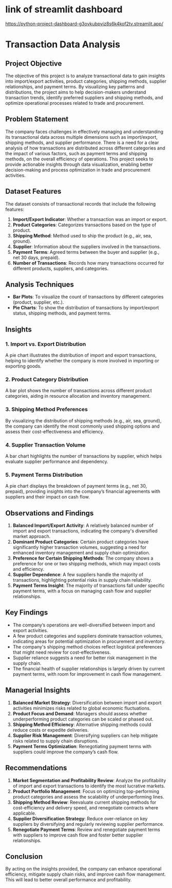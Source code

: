 # link of streamlit dashboard
https://python-project-dashboard-g3ovkubpviz8s6k4kof2tv.streamlit.app/
# Transaction Data Analysis

## Project Objective
The objective of this project is to analyze transactional data to gain insights into import/export activities, product categories, shipping methods, supplier relationships, and payment terms. By visualizing key patterns and distributions, the project aims to help decision-makers understand transaction trends, identify preferred suppliers and shipping methods, and optimize operational processes related to trade and procurement.

## Problem Statement
The company faces challenges in effectively managing and understanding its transactional data across multiple dimensions such as import/export, shipping methods, and supplier performance. There is a need for a clear analysis of how transactions are distributed across different categories and the impact of various factors, such as payment terms and shipping methods, on the overall efficiency of operations. This project seeks to provide actionable insights through data visualization, enabling better decision-making and process optimization in trade and procurement activities.

## Dataset Features
The dataset consists of transactional records that include the following features:
1. **Import/Export Indicator**: Whether a transaction was an import or export.
2. **Product Categories**: Categorizes transactions based on the type of product.
3. **Shipping Method**: Method used to ship the product (e.g., air, sea, ground).
4. **Supplier**: Information about the suppliers involved in the transactions.
5. **Payment Terms**: Agreed terms between the buyer and supplier (e.g., net 30 days, prepaid).
6. **Number of Transactions**: Records how many transactions occurred for different products, suppliers, and categories.

## Analysis Techniques
- **Bar Plots**: To visualize the count of transactions by different categories (product, supplier, etc.).
- **Pie Charts**: To show the distribution of transactions by import/export status, shipping methods, and payment terms.

## Insights
### 1. Import vs. Export Distribution
A pie chart illustrates the distribution of import and export transactions, helping to identify whether the company is more involved in importing or exporting goods.

### 2. Product Category Distribution
A bar plot shows the number of transactions across different product categories, aiding in resource allocation and inventory management.

### 3. Shipping Method Preferences
By visualizing the distribution of shipping methods (e.g., air, sea, ground), the company can identify the most commonly used shipping options and assess their cost-effectiveness and efficiency.

### 4. Supplier Transaction Volume
A bar chart highlights the number of transactions by supplier, which helps evaluate supplier performance and dependency.

### 5. Payment Terms Distribution
A pie chart displays the breakdown of payment terms (e.g., net 30, prepaid), providing insights into the company’s financial agreements with suppliers and their impact on cash flow.

## Observations and Findings
1. **Balanced Import/Export Activity**: A relatively balanced number of import and export transactions, indicating the company's diversified market approach.
2. **Dominant Product Categories**: Certain product categories have significantly higher transaction volumes, suggesting a need for enhanced inventory management and supply chain optimization.
3. **Preference for Certain Shipping Methods**: The company shows a preference for one or two shipping methods, which may impact costs and efficiency.
4. **Supplier Dependence**: A few suppliers handle the majority of transactions, highlighting potential risks in supply chain reliability.
5. **Payment Terms Insight**: The majority of transactions fall under specific payment terms, with a focus on managing cash flow and supplier relationships.

## Key Findings
- The company’s operations are well-diversified between import and export activities.
- A few product categories and suppliers dominate transaction volumes, indicating areas for potential optimization in procurement and inventory.
- The company's shipping method choices reflect logistical preferences that might need review for cost-effectiveness.
- Supplier reliance suggests a need for better risk management in the supply chain.
- The financial health of supplier relationships is largely driven by current payment terms, with room for improvement in cash flow management.

## Managerial Insights
1. **Balanced Market Strategy**: Diversification between import and export activities minimizes risks related to global economic fluctuations.
2. **Product Focus and Demand**: Managers should assess whether underperforming product categories can be scaled or phased out.
3. **Shipping Method Efficiency**: Alternative shipping methods could reduce costs or expedite deliveries.
4. **Supplier Risk Management**: Diversifying suppliers can help mitigate risks related to supply chain disruptions.
5. **Payment Terms Optimization**: Renegotiating payment terms with suppliers could improve the company’s cash flow.

## Recommendations
1. **Market Segmentation and Profitability Review**: Analyze the profitability of import and export transactions to identify the most lucrative markets.
2. **Product Portfolio Management**: Focus on optimizing top-performing product categories and assess the scalability of underperforming lines.
3. **Shipping Method Review**: Reevaluate current shipping methods for cost-efficiency and delivery speed, and renegotiate contracts where applicable.
4. **Supplier Diversification Strategy**: Reduce over-reliance on key suppliers by diversifying and regularly reviewing supplier performance.
5. **Renegotiate Payment Terms**: Review and renegotiate payment terms with suppliers to improve cash flow and foster better supplier relationships.

## Conclusion
By acting on the insights provided, the company can enhance operational efficiency, mitigate supply chain risks, and improve cash flow management. This will lead to better overall performance and profitability.
